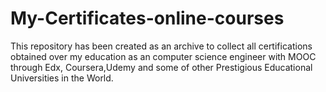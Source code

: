 # My-Certificates-online-courses
 This repository has been created as an archive to collect all certifications obtained over my education as an computer science engineer with MOOC through Edx, Coursera,Udemy and some of other Prestigious Educational Universities in the World.
